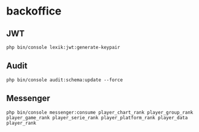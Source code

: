 # backoffice

## JWT
```
php bin/console lexik:jwt:generate-keypair
```

## Audit
```
php bin/console audit:schema:update --force
```

## Messenger
```
php bin/console messenger:consume player_chart_rank player_group_rank player_game_rank player_serie_rank player_platform_rank player_data player_rank
```